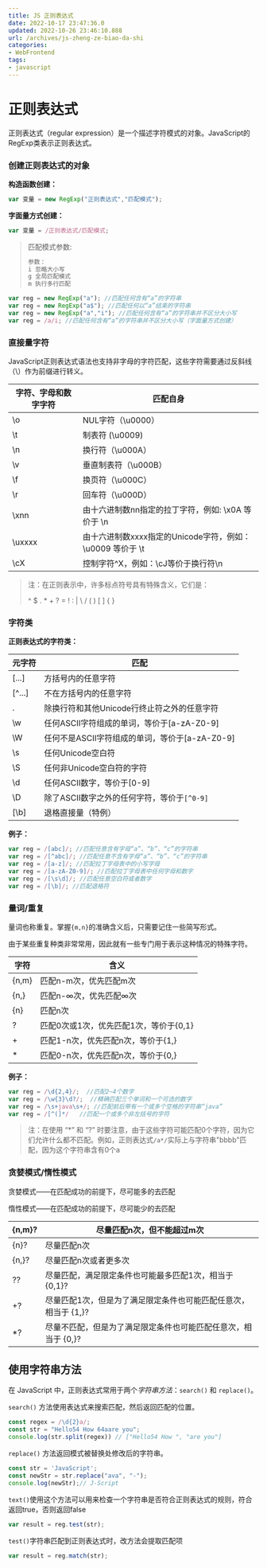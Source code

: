 ```yaml
---
title: JS 正则表达式
date: 2022-10-17 23:47:36.0
updated: 2022-10-26 23:46:10.888
url: /archives/js-zheng-ze-biao-da-shi
categories: 
- WebFrontend
tags: 
- javascript
---
```


# 正则表达式

正则表达式（regular expression）是一个描述字符模式的对象。JavaScript的RegExp类表示正则表达式。



### 创建正则表达式的对象

**构造函数创建：**

~~~js
var 变量 = new RegExp("正则表达式","匹配模式");
~~~



**字面量方式创建：**

~~~js
var 变量 = /正则表达式/匹配模式;
~~~



> 匹配模式参数:
>
> ~~~js
> 参数：
> i 忽略大小写
> g 全局匹配模式
> m 执行多行匹配
> ~~~

~~~js
var reg = new RegExp("a"); //匹配任何含有“a”的字符串
var reg = new RegExp("a$"); //匹配任何以“a”结束的字符串
var reg = new RegExp("a","i"); //匹配任何含有“a”的字符串并不区分大小写
var reg = /a/i; //匹配任何含有“a”的字符串并不区分大小写（字面量方式创建）
~~~



### 直接量字符

JavaScript正则表达式语法也支持非字母的字符匹配，这些字符需要通过反斜线（\）作为前缀进行转义。

| 字符、字母和数字字符 | 匹配自身                                                  |
| -------------------- | --------------------------------------------------------- |
| \o                   | NUL字符（\u0000）                                         |
| \t                   | 制表符 (\u0009)                                           |
| \n                   | 换行符（\u000A）                                          |
| \v                   | 垂直制表符（\u000B）                                      |
| \f                   | 换页符（\u000C）                                          |
| \r                   | 回车符（\u000D）                                          |
| \xnn                 | 由十六进制数nn指定的拉丁字符，例如: \x0A 等价于 \n        |
| \uxxxx               | 由十六进制数xxxx指定的Unicode字符，例如：\u0009 等价于 \t |
| \cX                  | 控制字符^X，例如：\cJ等价于换行符\n                       |

> 注：在正则表示中，许多标点符号具有特殊含义，它们是：
>
> ^ $ . * + ? = ! : | \ / ( ) [ ] { }

### 字符类

**正则表达式的字符类：**

| 元字符 | 匹配                                           |
| ------ | ---------------------------------------------- |
| [...]  | 方括号内的任意字符                             |
| [^...] | 不在方括号内的任意字符                         |
| .      | 除换行符和其他Unicode行终止符之外的任意字符    |
| \w     | 任何ASCII字符组成的单词，等价于[a-zA-Z0-9]     |
| \W     | 任何不是ASCII字符组成的单词，等价于[a-zA-Z0-9] |
| \s     | 任何Unicode空白符                              |
| \S     | 任何非Unicode空白符的字符                      |
| \d     | 任何ASCII数字，等价于[0-9]                     |
| \D     | 除了ASCII数字之外的任何字符，等价于`[^0-9]`    |
| [\b]   | 退格直接量（特例）                             |

**例子：**

~~~js
var reg = /[abc]/; //匹配任意含有字母“a”、“b”、“c”的字符串
var reg = /[^abc]/; //匹配任意不含有字母“a”、“b”、“c”的字符串
var reg = /[a-z]/; //匹配拉丁字母表中的小写字母
var reg = /[a-zA-Z0-9]/; //匹配拉丁字母表中任何字母和数字
var reg = /[\s\d]/;	//匹配任意空白符或者数字
var reg = /[\b]/; //匹配退格符
~~~



### 量词/重复

量词也称重复。掌握`{m,n}`的准确含义后，只需要记住一些简写形式。

由于某些重复种类非常常用，因此就有一些专门用于表示这种情况的特殊字符。

| 字符  | 含义                                   |
| ----- | -------------------------------------- |
| {n,m} | 匹配n-m次，优先匹配m次                 |
| {n,}  | 匹配n-∞次，优先匹配∞次                 |
| {n}   | 匹配n次                                |
| ?     | 匹配0次或1次，优先匹配1次，等价于{0,1} |
| +     | 匹配1-n次，优先匹配n次，等价于{1,}     |
| *     | 匹配0-n次，优先匹配n次，等价于{0,}     |

**例子：**

~~~js
var reg = /\d{2,4}/;  //匹配2~4个数字
var reg = /\w{3}\d?/;  //精确匹配三个单词和一个可选的数字
var reg = /\s+java\s+/; //匹配前后带有一个或多个空格的字符串“java”
var reg = /[^(]*/	//匹配一个或多个非左括号的字符
~~~

>  注：在使用 “*” 和 “?” 时要注意，由于这些字符可能匹配0个字符，因为它们允许什么都不匹配。例如，正则表达式`/a*/`实际上与字符串"bbbb"匹配，因为这个字符串含有0个a



### 贪婪模式/惰性模式

贪婪模式——在匹配成功的前提下，尽可能多的去匹配

惰性模式——在匹配成功的前提下，尽可能少的去匹配

| {n,m}? | 尽量匹配n次，但不能超过m次                                   |
| ------ | ------------------------------------------------------------ |
| {n}?   | 尽量匹配n次                                                  |
| {n,}?  | 尽量匹配n次或者更多次                                        |
| ??     | 尽量匹配，满足限定条件也可能最多匹配1次，相当于 {0,1}?       |
| +?     | 尽量匹配1次，但是为了满足限定条件也可能匹配任意次，相当于 {1,}? |
| *?     | 尽量不匹配，但是为了满足限定条件也可能匹配任意次，相当于 {0,}? |

## 使用字符串方法

在 JavaScript 中，正则表达式常用于两个*字符串方法*：`search()` 和 `replace()`。

`search()` 方法使用表达式来搜索匹配，然后返回匹配的位置。

~~~js
const regex = /\d{2}a/;
const str = "Hello54 How 64aare you";
console.log(str.split(regex)) // ["Hello54 How ", "are you"]
~~~



`replace()` 方法返回模式被替换处修改后的字符串。

~~~js
const str = 'JavaScript';
const newStr = str.replace("ava", "-");
console.log(newStr);// J-Script
~~~



`text()`使用这个方法可以用来检查一个字符串是否符合正则表达式的规则，符合返回true，否则返回false

~~~js
var result = reg.test(str);
~~~



`test()`字符串匹配到正则表达式时，改方法会提取匹配项

~~~js
var result = reg.match(str);
~~~

